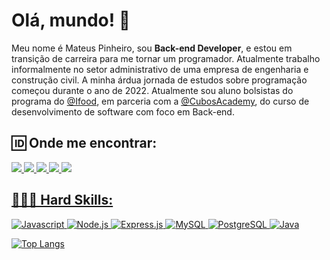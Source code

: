 # Olá, mundo! 👋

Meu nome é Mateus Pinheiro, sou **Back-end Developer**, e estou em transição de carreira para me tornar um programador. Atualmente trabalho informalmente no setor administrativo de uma empresa de engenharia e construção civil. A minha árdua jornada de estudos sobre programação começou durante o ano de 2022. Atualmente sou aluno bolsistas do programa do [@Ifood](https://www.ifood.com.br/), em parceria com a [@CubosAcademy](https://aulas.cubos.academy/), do curso de desenvolvimento de software com foco em Back-end.

## 🆔 Onde me encontrar:
<a href="https://www.linkedin.com/in/mateus-pa/">
  <img src="https://img.shields.io/badge/LinkedIn-0077B5?style=for-the-badge&logo=linkedin&logoColor=white" />
</a>
<a href="https://www.instagram.com/matsu.pa/">
  <img src="https://img.shields.io/badge/Instagram-E4405F?style=for-the-badge&logo=instagram&logoColor=white" />
</a>
<a href="https://www.hackerrank.com/mateuspinheiro11">
  <img src="https://img.shields.io/badge/-Hackerrank-2EC866?style=for-the-badge&logo=HackerRank&logoColor=white" />
</a>
<a href="https://github.com/mateus-pa">
  <img src="https://img.shields.io/badge/GitHub-100000?style=for-the-badge&logo=github&logoColor=white" />
</a>
<a href="mailto:mateuspinheiro1410@hotmail.com">
  <img src="https://media.tenor.com/mpRJETAa-WwAAAAd/chopper-tony-chopper.gif"/>

## 👨🏽‍💻 Hard Skills:
![Javascript](https://img.shields.io/badge/JavaScript-323330?style=for-the-badge&logo=javascript&logoColor=F7DF1E)
![Node.js](https://img.shields.io/badge/Node%20js-339933?style=for-the-badge&logo=nodedotjs&logoColor=white)
![Express.js](https://img.shields.io/badge/Express%20js-000000?style=for-the-badge&logo=express&logoColor=white)
![MySQL](https://img.shields.io/badge/MySQL-005C84?style=for-the-badge&logo=mysql&logoColor=white)
![PostgreSQL](https://img.shields.io/badge/PostgreSQL-316192?style=for-the-badge&logo=postgresql&logoColor=white)
![Java](https://img.shields.io/badge/java-%23ED8B00.svg?style=for-the-badge&logo=openjdk&logoColor=white)

![Top Langs](https://github-readme-stats.vercel.app/api/top-langs/?username=anuraghazra)
